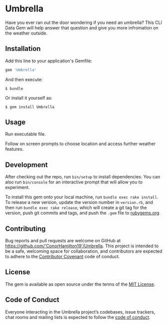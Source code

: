 # Umbrella

Have you ever ran out the door wondering if you need an umbrella? This CLI Data Gem will help answer that question and give you more infromation on the weather outside.

## Installation

Add this line to your application's Gemfile:

```ruby
gem 'Umbrella'
```

And then execute:

    $ bundle

Or install it yourself as:

    $ gem install Umbrella

## Usage

Run executable file.

Follow on screen prompts to choose location and access further weather features.

## Development

After checking out the repo, run `bin/setup` to install dependencies. You can also run `bin/console` for an interactive prompt that will allow you to experiment.

To install this gem onto your local machine, run `bundle exec rake install`. To release a new version, update the version number in `version.rb`, and then run `bundle exec rake release`, which will create a git tag for the version, push git commits and tags, and push the `.gem` file to [rubygems.org](https://rubygems.org).

## Contributing

Bug reports and pull requests are welcome on GitHub at https://github.com/'ConorHamilton19'/Umbrella. This project is intended to be a safe, welcoming space for collaboration, and contributors are expected to adhere to the [Contributor Covenant](http://contributor-covenant.org) code of conduct.

## License

The gem is available as open source under the terms of the [MIT License](https://opensource.org/licenses/MIT).

## Code of Conduct

Everyone interacting in the Umbrella project’s codebases, issue trackers, chat rooms and mailing lists is expected to follow the [code of conduct](https://github.com/'ConorHamilton19'/Umbrella/blob/master/CODE_OF_CONDUCT.md).
